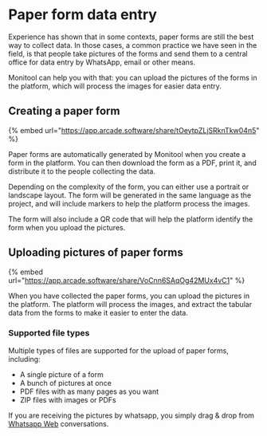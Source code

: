 # Paper form data entry

Experience has shown that in some contexts, paper forms are still the best way to collect data. In those cases, a common practice we have seen in the field, is that people take pictures of the forms and send them to a central office for data entry by WhatsApp, email or other means.

Monitool can help you with that: you can upload the pictures of the forms in the platform, which will process the images for easier data entry.

## Creating a paper form

{% embed url="https://app.arcade.software/share/tOeytpZLjSRknTkw04n5" %}

Paper forms are automatically generated by Monitool when you create a form in the platform. You can then download the form as a PDF, print it, and distribute it to the people collecting the data.

Depending on the complexity of the form, you can either use a portrait or landscape layout. The form will be generated in the same language as the project, and will include markers to help the platform process the images.

The form will also include a QR code that will help the platform identify the form when you upload the pictures.

## Uploading pictures of paper forms

{% embed url="https://app.arcade.software/share/VoCnn6SAqOg42MUx4vC1" %}

When you have collected the paper forms, you can upload the pictures in the platform. The platform will process the images, and extract the tabular data from the forms to make it easier to enter the data.

### Supported file types

Multiple types of files are supported for the upload of paper forms, including:

- A single picture of a form
- A bunch of pictures at once
- PDF files with as many pages as you want
- ZIP files with images or PDFs

If you are receiving the pictures by whatsapp, you simply drag & drop from [Whatsapp Web](https://web.whatsapp.com/) conversations.
